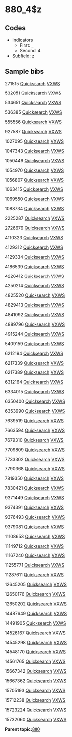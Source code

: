 # 880\_4$z

## Codes

-   Indicators
    -   First: \_
    -   Second: 4
-   Subfield: z

## Sample bibs

271515 [Quicksearch](https://search.library.yale.edu/catalog/271515) [VXWS](http://prodorbis.library.yale.edu:7014/vxws/GetHoldingsService?bibId=271515)

532051 [Quicksearch](https://search.library.yale.edu/catalog/532051) [VXWS](http://prodorbis.library.yale.edu:7014/vxws/GetHoldingsService?bibId=532051)

534651 [Quicksearch](https://search.library.yale.edu/catalog/534651) [VXWS](http://prodorbis.library.yale.edu:7014/vxws/GetHoldingsService?bibId=534651)

536385 [Quicksearch](https://search.library.yale.edu/catalog/536385) [VXWS](http://prodorbis.library.yale.edu:7014/vxws/GetHoldingsService?bibId=536385)

555556 [Quicksearch](https://search.library.yale.edu/catalog/555556) [VXWS](http://prodorbis.library.yale.edu:7014/vxws/GetHoldingsService?bibId=555556)

927587 [Quicksearch](https://search.library.yale.edu/catalog/927587) [VXWS](http://prodorbis.library.yale.edu:7014/vxws/GetHoldingsService?bibId=927587)

1027095 [Quicksearch](https://search.library.yale.edu/catalog/1027095) [VXWS](http://prodorbis.library.yale.edu:7014/vxws/GetHoldingsService?bibId=1027095)

1047343 [Quicksearch](https://search.library.yale.edu/catalog/1047343) [VXWS](http://prodorbis.library.yale.edu:7014/vxws/GetHoldingsService?bibId=1047343)

1050446 [Quicksearch](https://search.library.yale.edu/catalog/1050446) [VXWS](http://prodorbis.library.yale.edu:7014/vxws/GetHoldingsService?bibId=1050446)

1054970 [Quicksearch](https://search.library.yale.edu/catalog/1054970) [VXWS](http://prodorbis.library.yale.edu:7014/vxws/GetHoldingsService?bibId=1054970)

1056807 [Quicksearch](https://search.library.yale.edu/catalog/1056807) [VXWS](http://prodorbis.library.yale.edu:7014/vxws/GetHoldingsService?bibId=1056807)

1063415 [Quicksearch](https://search.library.yale.edu/catalog/1063415) [VXWS](http://prodorbis.library.yale.edu:7014/vxws/GetHoldingsService?bibId=1063415)

1069550 [Quicksearch](https://search.library.yale.edu/catalog/1069550) [VXWS](http://prodorbis.library.yale.edu:7014/vxws/GetHoldingsService?bibId=1069550)

1088734 [Quicksearch](https://search.library.yale.edu/catalog/1088734) [VXWS](http://prodorbis.library.yale.edu:7014/vxws/GetHoldingsService?bibId=1088734)

2225287 [Quicksearch](https://search.library.yale.edu/catalog/2225287) [VXWS](http://prodorbis.library.yale.edu:7014/vxws/GetHoldingsService?bibId=2225287)

2726679 [Quicksearch](https://search.library.yale.edu/catalog/2726679) [VXWS](http://prodorbis.library.yale.edu:7014/vxws/GetHoldingsService?bibId=2726679)

4110323 [Quicksearch](https://search.library.yale.edu/catalog/4110323) [VXWS](http://prodorbis.library.yale.edu:7014/vxws/GetHoldingsService?bibId=4110323)

4129312 [Quicksearch](https://search.library.yale.edu/catalog/4129312) [VXWS](http://prodorbis.library.yale.edu:7014/vxws/GetHoldingsService?bibId=4129312)

4129334 [Quicksearch](https://search.library.yale.edu/catalog/4129334) [VXWS](http://prodorbis.library.yale.edu:7014/vxws/GetHoldingsService?bibId=4129334)

4186539 [Quicksearch](https://search.library.yale.edu/catalog/4186539) [VXWS](http://prodorbis.library.yale.edu:7014/vxws/GetHoldingsService?bibId=4186539)

4226412 [Quicksearch](https://search.library.yale.edu/catalog/4226412) [VXWS](http://prodorbis.library.yale.edu:7014/vxws/GetHoldingsService?bibId=4226412)

4250214 [Quicksearch](https://search.library.yale.edu/catalog/4250214) [VXWS](http://prodorbis.library.yale.edu:7014/vxws/GetHoldingsService?bibId=4250214)

4825520 [Quicksearch](https://search.library.yale.edu/catalog/4825520) [VXWS](http://prodorbis.library.yale.edu:7014/vxws/GetHoldingsService?bibId=4825520)

4829413 [Quicksearch](https://search.library.yale.edu/catalog/4829413) [VXWS](http://prodorbis.library.yale.edu:7014/vxws/GetHoldingsService?bibId=4829413)

4841092 [Quicksearch](https://search.library.yale.edu/catalog/4841092) [VXWS](http://prodorbis.library.yale.edu:7014/vxws/GetHoldingsService?bibId=4841092)

4889796 [Quicksearch](https://search.library.yale.edu/catalog/4889796) [VXWS](http://prodorbis.library.yale.edu:7014/vxws/GetHoldingsService?bibId=4889796)

4915244 [Quicksearch](https://search.library.yale.edu/catalog/4915244) [VXWS](http://prodorbis.library.yale.edu:7014/vxws/GetHoldingsService?bibId=4915244)

5409159 [Quicksearch](https://search.library.yale.edu/catalog/5409159) [VXWS](http://prodorbis.library.yale.edu:7014/vxws/GetHoldingsService?bibId=5409159)

6212194 [Quicksearch](https://search.library.yale.edu/catalog/6212194) [VXWS](http://prodorbis.library.yale.edu:7014/vxws/GetHoldingsService?bibId=6212194)

6217339 [Quicksearch](https://search.library.yale.edu/catalog/6217339) [VXWS](http://prodorbis.library.yale.edu:7014/vxws/GetHoldingsService?bibId=6217339)

6217389 [Quicksearch](https://search.library.yale.edu/catalog/6217389) [VXWS](http://prodorbis.library.yale.edu:7014/vxws/GetHoldingsService?bibId=6217389)

6312164 [Quicksearch](https://search.library.yale.edu/catalog/6312164) [VXWS](http://prodorbis.library.yale.edu:7014/vxws/GetHoldingsService?bibId=6312164)

6334015 [Quicksearch](https://search.library.yale.edu/catalog/6334015) [VXWS](http://prodorbis.library.yale.edu:7014/vxws/GetHoldingsService?bibId=6334015)

6350400 [Quicksearch](https://search.library.yale.edu/catalog/6350400) [VXWS](http://prodorbis.library.yale.edu:7014/vxws/GetHoldingsService?bibId=6350400)

6353990 [Quicksearch](https://search.library.yale.edu/catalog/6353990) [VXWS](http://prodorbis.library.yale.edu:7014/vxws/GetHoldingsService?bibId=6353990)

7639519 [Quicksearch](https://search.library.yale.edu/catalog/7639519) [VXWS](http://prodorbis.library.yale.edu:7014/vxws/GetHoldingsService?bibId=7639519)

7663594 [Quicksearch](https://search.library.yale.edu/catalog/7663594) [VXWS](http://prodorbis.library.yale.edu:7014/vxws/GetHoldingsService?bibId=7663594)

7679310 [Quicksearch](https://search.library.yale.edu/catalog/7679310) [VXWS](http://prodorbis.library.yale.edu:7014/vxws/GetHoldingsService?bibId=7679310)

7709809 [Quicksearch](https://search.library.yale.edu/catalog/7709809) [VXWS](http://prodorbis.library.yale.edu:7014/vxws/GetHoldingsService?bibId=7709809)

7733302 [Quicksearch](https://search.library.yale.edu/catalog/7733302) [VXWS](http://prodorbis.library.yale.edu:7014/vxws/GetHoldingsService?bibId=7733302)

7790368 [Quicksearch](https://search.library.yale.edu/catalog/7790368) [VXWS](http://prodorbis.library.yale.edu:7014/vxws/GetHoldingsService?bibId=7790368)

7819350 [Quicksearch](https://search.library.yale.edu/catalog/7819350) [VXWS](http://prodorbis.library.yale.edu:7014/vxws/GetHoldingsService?bibId=7819350)

7830421 [Quicksearch](https://search.library.yale.edu/catalog/7830421) [VXWS](http://prodorbis.library.yale.edu:7014/vxws/GetHoldingsService?bibId=7830421)

9371449 [Quicksearch](https://search.library.yale.edu/catalog/9371449) [VXWS](http://prodorbis.library.yale.edu:7014/vxws/GetHoldingsService?bibId=9371449)

9374391 [Quicksearch](https://search.library.yale.edu/catalog/9374391) [VXWS](http://prodorbis.library.yale.edu:7014/vxws/GetHoldingsService?bibId=9374391)

9376493 [Quicksearch](https://search.library.yale.edu/catalog/9376493) [VXWS](http://prodorbis.library.yale.edu:7014/vxws/GetHoldingsService?bibId=9376493)

9379081 [Quicksearch](https://search.library.yale.edu/catalog/9379081) [VXWS](http://prodorbis.library.yale.edu:7014/vxws/GetHoldingsService?bibId=9379081)

11108653 [Quicksearch](https://search.library.yale.edu/catalog/11108653) [VXWS](http://prodorbis.library.yale.edu:7014/vxws/GetHoldingsService?bibId=11108653)

11149712 [Quicksearch](https://search.library.yale.edu/catalog/11149712) [VXWS](http://prodorbis.library.yale.edu:7014/vxws/GetHoldingsService?bibId=11149712)

11167240 [Quicksearch](https://search.library.yale.edu/catalog/11167240) [VXWS](http://prodorbis.library.yale.edu:7014/vxws/GetHoldingsService?bibId=11167240)

11255771 [Quicksearch](https://search.library.yale.edu/catalog/11255771) [VXWS](http://prodorbis.library.yale.edu:7014/vxws/GetHoldingsService?bibId=11255771)

11287611 [Quicksearch](https://search.library.yale.edu/catalog/11287611) [VXWS](http://prodorbis.library.yale.edu:7014/vxws/GetHoldingsService?bibId=11287611)

12645205 [Quicksearch](https://search.library.yale.edu/catalog/12645205) [VXWS](http://prodorbis.library.yale.edu:7014/vxws/GetHoldingsService?bibId=12645205)

12650176 [Quicksearch](https://search.library.yale.edu/catalog/12650176) [VXWS](http://prodorbis.library.yale.edu:7014/vxws/GetHoldingsService?bibId=12650176)

12650202 [Quicksearch](https://search.library.yale.edu/catalog/12650202) [VXWS](http://prodorbis.library.yale.edu:7014/vxws/GetHoldingsService?bibId=12650202)

14487649 [Quicksearch](https://search.library.yale.edu/catalog/14487649) [VXWS](http://prodorbis.library.yale.edu:7014/vxws/GetHoldingsService?bibId=14487649)

14491905 [Quicksearch](https://search.library.yale.edu/catalog/14491905) [VXWS](http://prodorbis.library.yale.edu:7014/vxws/GetHoldingsService?bibId=14491905)

14526167 [Quicksearch](https://search.library.yale.edu/catalog/14526167) [VXWS](http://prodorbis.library.yale.edu:7014/vxws/GetHoldingsService?bibId=14526167)

14545298 [Quicksearch](https://search.library.yale.edu/catalog/14545298) [VXWS](http://prodorbis.library.yale.edu:7014/vxws/GetHoldingsService?bibId=14545298)

14548170 [Quicksearch](https://search.library.yale.edu/catalog/14548170) [VXWS](http://prodorbis.library.yale.edu:7014/vxws/GetHoldingsService?bibId=14548170)

14561765 [Quicksearch](https://search.library.yale.edu/catalog/14561765) [VXWS](http://prodorbis.library.yale.edu:7014/vxws/GetHoldingsService?bibId=14561765)

15667342 [Quicksearch](https://search.library.yale.edu/catalog/15667342) [VXWS](http://prodorbis.library.yale.edu:7014/vxws/GetHoldingsService?bibId=15667342)

15667362 [Quicksearch](https://search.library.yale.edu/catalog/15667362) [VXWS](http://prodorbis.library.yale.edu:7014/vxws/GetHoldingsService?bibId=15667362)

15705193 [Quicksearch](https://search.library.yale.edu/catalog/15705193) [VXWS](http://prodorbis.library.yale.edu:7014/vxws/GetHoldingsService?bibId=15705193)

15712238 [Quicksearch](https://search.library.yale.edu/catalog/15712238) [VXWS](http://prodorbis.library.yale.edu:7014/vxws/GetHoldingsService?bibId=15712238)

15723224 [Quicksearch](https://search.library.yale.edu/catalog/15723224) [VXWS](http://prodorbis.library.yale.edu:7014/vxws/GetHoldingsService?bibId=15723224)

15732060 [Quicksearch](https://search.library.yale.edu/catalog/15732060) [VXWS](http://prodorbis.library.yale.edu:7014/vxws/GetHoldingsService?bibId=15732060)

**Parent topic:**[880](../../tags/880/880.md)

